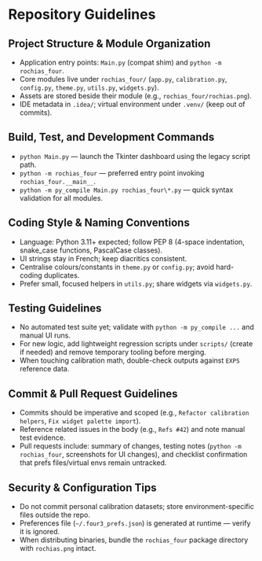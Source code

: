 ﻿# Repository Guidelines

## Project Structure & Module Organization
- Application entry points: `Main.py` (compat shim) and `python -m rochias_four`.
- Core modules live under `rochias_four/` (`app.py`, `calibration.py`, `config.py`, `theme.py`, `utils.py`, `widgets.py`).
- Assets are stored beside their module (e.g., `rochias_four/rochias.png`).
- IDE metadata in `.idea/`; virtual environment under `.venv/` (keep out of commits).

## Build, Test, and Development Commands
- `python Main.py` — launch the Tkinter dashboard using the legacy script path.
- `python -m rochias_four` — preferred entry point invoking `rochias_four.__main__`.
- `python -m py_compile Main.py rochias_four\*.py` — quick syntax validation for all modules.

## Coding Style & Naming Conventions
- Language: Python 3.11+ expected; follow PEP 8 (4-space indentation, snake_case functions, PascalCase classes).
- UI strings stay in French; keep diacritics consistent.
- Centralise colours/constants in `theme.py` or `config.py`; avoid hard-coding duplicates.
- Prefer small, focused helpers in `utils.py`; share widgets via `widgets.py`.

## Testing Guidelines
- No automated test suite yet; validate with `python -m py_compile ...` and manual UI runs.
- For new logic, add lightweight regression scripts under `scripts/` (create if needed) and remove temporary tooling before merging.
- When touching calibration math, double-check outputs against `EXPS` reference data.

## Commit & Pull Request Guidelines
- Commits should be imperative and scoped (e.g., `Refactor calibration helpers`, `Fix widget palette import`).
- Reference related issues in the body (e.g., `Refs #42`) and note manual test evidence.
- Pull requests include: summary of changes, testing notes (`python -m rochias_four`, screenshots for UI changes), and checklist confirmation that prefs files/virtual envs remain untracked.

## Security & Configuration Tips
- Do not commit personal calibration datasets; store environment-specific files outside the repo.
- Preferences file (`~/.four3_prefs.json`) is generated at runtime — verify it is ignored.
- When distributing binaries, bundle the `rochias_four` package directory with `rochias.png` intact.

